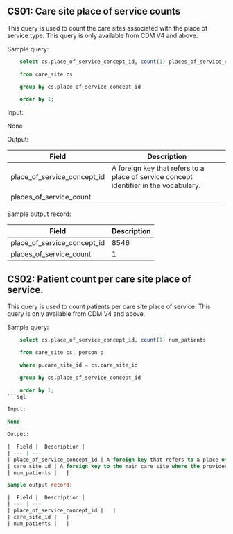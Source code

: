 CS01: Care site place of service counts
---

This query is used to count the care sites associated with the place of service type. This query is only available from CDM V4 and above.

Sample query:

```sql
	select cs.place_of_service_concept_id, count(1) places_of_service_count

	from care_site cs

	group by cs.place_of_service_concept_id

	order by 1;
```

Input:

None

Output:

| Field |  Description |
| --- | --- |
| place_of_service_concept_id | A foreign key that refers to a place of service concept identifier in the vocabulary. |
| places_of_service_count |   |

Sample output record:

| Field |  Description |
| --- | --- |
| place_of_service_concept_id |  8546 |
| places_of_service_count |  1 |

CS02: Patient count per care site place of service.
---

This query is used to count patients per care site place of service. This query is only available from CDM V4 and above.

Sample query:

```sql
	select cs.place_of_service_concept_id, count(1) num_patients

	from care_site cs, person p

	where p.care_site_id = cs.care_site_id

	group by cs.place_of_service_concept_id

	order by 1;
```sql

Input:

None

Output:

|  Field |  Description |
| --- | --- |
| place_of_service_concept_id | A foreign key that refers to a place of service concept identifier in the vocabulary. |
| care_site_id | A foreign key to the main care site where the provider is practicing. |
| num_patients |   |

Sample output record:

|  Field |  Description |
| --- | --- |
| place_of_service_concept_id |   |
| care_site_id |   |
| num_patients |   |



